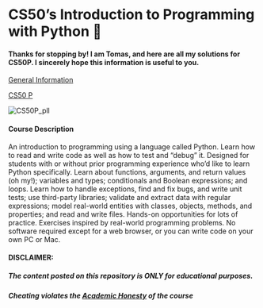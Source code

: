 # CS50’s Introduction to Programming with Python 🐍

#### Thanks for stopping by! I am Tomas, and here are all my solutions for CS50P. I sincerely hope this information is useful to you.

[General Information](https://www.harvardonline.harvard.edu/course/cs50s-introduction-programming-python)

[CS50 P](https://cs50.harvard.edu/python/2022/)

![CS50P_pll](https://github.com/user-attachments/assets/cfaa75d9-708c-49ab-9c04-b2003068d7ec)

#### Course Description

An introduction to programming using a language called Python. Learn how to read and write code as well as how to test and “debug” it. Designed for students with or without prior programming experience who’d like to learn Python specifically. Learn about functions, arguments, and return values (oh my!); variables and types; conditionals and Boolean expressions; and loops. Learn how to handle exceptions, find and fix bugs, and write unit tests; use third-party libraries; validate and extract data with regular expressions; model real-world entities with classes, objects, methods, and properties; and read and write files. Hands-on opportunities for lots of practice. Exercises inspired by real-world programming problems. No software required except for a web browser, or you can write code on your own PC or Mac.


#### DISCLAIMER:
##### The content posted on this repository is ONLY for educational purposes.
##### Cheating violates the [Academic Honesty](https://cs50.harvard.edu/python/2022/honesty/) of the course

